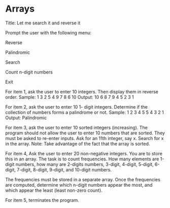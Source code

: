 # Arrays
Title: Let me search it and reverse it


Prompt the user with the following menu:

Reverse

Palindromic

Search

Count n-digit numbers

Exit

For item 1, ask the user to enter 10 integers. Then display them in reverse order. Sample: 1 3 2 5 4 9 7 8 6 10 Output: 10 6 8 7 9 4 5 2 3 1

For item 2, ask the user to enter 10 1- digit integers. Determine if the collection of numbers forms a palindrome or not. Sample: 1 2 3 4 5 5 4 3 2 1 Output: Palindromic

For item 3, ask the user to enter 10 sorted integers (increasing). The program should not allow the user to enter 10 numbers that are sorted. They must be asked to re-enter inputs. Ask for an 11th integer, say x. Search for x in the array. Note: Take advantage of the fact that the array is sorted.

For item 4, Ask the user to enter 20 non-negative integers. You are to store this in an array. The task is to count frequencies. How many elements are 1-digit numbers, how many are 2-digits numbers, 3-digit, 4-digit, 5-digit, 6-digit, 7-digit, 8-digit, 9-digit, and 10-digit numbers.

The frequencies must be stored in a separate array.  Once the frequencies are computed, determine which n-digit numbers appear the most, and which appear the least (least non-zero count).


For item 5, terminates the program.

